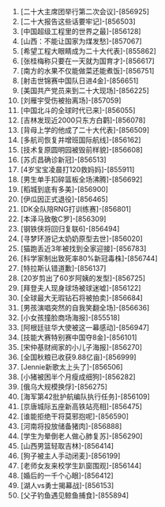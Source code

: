 
1. [二十大主席团举行第二次会议]-[856925]
1. [二十大报告这些话要牢记]-[856503]
1. [中国超级工程里的世界之最]-[856128]
1. [山西：不能让国家为煤发愁]-[857067]
1. [希望工程大眼睛成为二十大代表]-[855862]
1. [张桂梅称只要在一天就为国育才]-[856617]
1. [南方的水果不仅能做菜还能煮饭]-[856751]
1. [射击世锦赛中国队日进4金]-[856651]
1. [美国共产党员来到二十大现场]-[856225]
1. [刘雁宇受伤被抬离场]-[857059]
1. [中国北斗的全球时代已来]-[856055]
1. [吉林发现近2000只东方白鹳]-[856078]
1. [背母上学的他成了二十大代表]-[856509]
1. [多航司恢复并增班国际航线]-[856162]
1. [技术复原圆明园被毁前样貌]-[856608]
1. [苏贞昌确诊新冠]-[856513]
1. [4岁宝宝凌晨打120救妈妈]-[855911]
1. [男生单手扣碎篮板全场沸腾]-[856692]
1. [稻城到底有多美]-[856900]
1. [伊瓜因正式退役]-[856465]
1. [DK全队陪RNG打训练赛]-[856801]
1. [本泽马致敬C罗]-[856309]
1. [钢铁侠将回归复联6]-[856494]
1. [寻梦环游记太奶奶原型去世]-[856020]
1. [猫跑丢近3年被找到全家迎接]-[856783]
1. [科学家制出致死率80%新冠毒株]-[856744]
1. [特拉斯认错道歉]-[856137]
1. [20岁剪出了60岁阿姨的发型]-[856725]
1. [拜登夫人现身球场被球迷嘘]-[856122]
1. [全球最大无瑕钻石将被拍卖]-[856684]
1. [男孩演唱突然的自我笑翻全场]-[856636]
1. [小女孩撞脸商场海报]-[855518]
1. [阿根廷驻华大使被这一幕感动]-[856947]
1. [技能大赛特别赛中国夺8金]-[856101]
1. [宋仲基财阀家的小儿子海报]-[856270]
1. [全国秋粮已收获9.88亿亩]-[856999]
1. [Jennie新歌太上头了]-[856506]
1. [小猪被困半个月瘦成细狗]-[856282]
1. [俄乌大规模换俘]-[856275]
1. [海军第42批护航编队执行任务]-[856109]
1. [京唐城际五座新高铁站亮相]-[856475]
1. [谁能拒绝干将莫邪抱呢]-[856590]
1. [河南将投放储备猪肉]-[856888]
1. [学生为晕倒老人做心肺复苏]-[856290]
1. [山西男篮轻取吉林]-[856414]
1. [狗子被主人手动闭麦]-[856199]
1. [老师女友来校学生趴窗围观]-[856144]
1. [婚后的一千个心眼]-[856412]
1. [湖人vs勇士揭幕战]-[856153]
1. [父子钓鱼遇见鲸鱼捕食]-[855894]